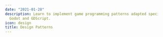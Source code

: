 ```yaml
---
date: "2021-01-28"
description: Learn to implement game programming patterns adapted specifically to
  Godot and GDScript.
icon: design
title: Design Patterns
---
```

